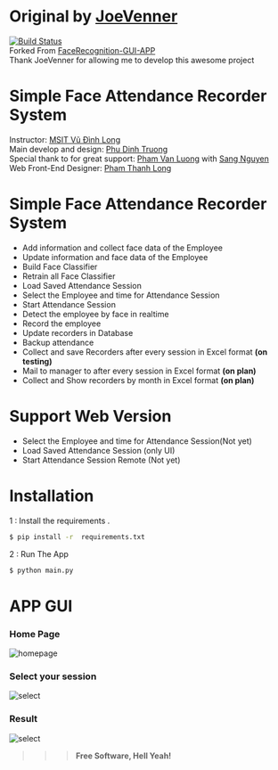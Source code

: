 # Original by [JoeVenner](mailto:ylafrimi@gmail.com)
[![Build Status](https://travis-ci.org/joemccann/dillinger.svg?branch=master)](https://www.youtube.com/channel/UCKvgGs-ALhvOq9u95PHXHNw)
<br>Forked From [FaceRecognition-GUI-APP](https://github.com/joeVenner/FaceRecognition-GUI-APP)
<br>Thank JoeVenner for allowing me to develop this awesome project <br>

# Simple Face Attendance Recorder System    
Instructor: [MSIT Vũ Đình Long]()<br>
Main develop and design: [Phu Dinh Truong](mailto:phudinhtruongk18@gmail.com)<br>
Special thank to for great support: [Pham Van Luong](https://github.com/Watson-BCA) with [Sang Nguyen](mailto:sanghh111@gmail.com)<br>
Web Front-End Designer: [Pham Thanh Long]()<br>

# Simple Face Attendance Recorder System

  - Add information and collect face data of the Employee
  - Update information and face data of the Employee
  - Build Face Classifier 
  - Retrain all Face Classifier 
  - Load Saved Attendance Session
  - Select the Employee and time for Attendance Session
  - Start Attendance Session 
  - Detect the employee by face in realtime
  - Record the employee 
  - Update recorders in Database
  - Backup attendance
  - Collect and save Recorders after every session in Excel format <b>(on testing)</b>
  - Mail to manager to after every session in Excel format <b>(on plan)</b>
  - Collect and Show recorders by month in Excel format <b>(on plan)</b>
# Support Web Version  
  - Select the Employee and time for Attendance Session(Not yet)
  - Load Saved Attendance Session (only UI)
  - Start Attendance Session Remote (Not yet)
# Installation

1 : Install the requirements .

```sh
$ pip install -r  requirements.txt
```

2 : Run The App 

```sh
$ python main.py
```

# APP GUI

### Home Page

![homepage](https://i.ibb.co/G9d7CWL/Picture1.png)

### Select your session

![select](https://i.ibb.co/P9T62gs/Picture4.png)

### Result

![select](https://i.ibb.co/hLQfCY2/Picture5.png)

>>>**Free Software, Hell Yeah!**
